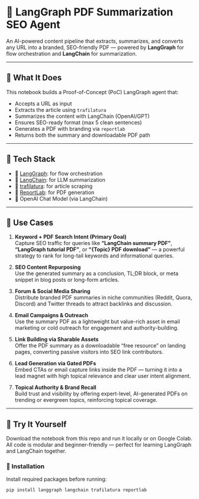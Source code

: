 


# 🧠 LangGraph PDF Summarization SEO Agent

An AI-powered content pipeline that extracts, summarizes, and converts any URL into a branded, SEO-friendly PDF — powered by **LangGraph** for flow orchestration and **LangChain** for summarization.

---

## 🚀 What It Does

This notebook builds a Proof-of-Concept (PoC) LangGraph agent that:
- Accepts a URL as input
- Extracts the article using `trafilatura`
- Summarizes the content with LangChain (OpenAI/GPT)
- Ensures SEO-ready format (max 5 clean sentences)
- Generates a PDF with branding via `reportlab`
- Returns both the summary and downloadable PDF path

---

## 🧱 Tech Stack

- 🧩 [LangGraph](https://github.com/langchain-ai/langgraph): for flow orchestration  
- 🧠 [LangChain](https://github.com/langchain-ai/langchain): for LLM summarization  
- 🧼 [trafilatura](https://github.com/adbar/trafilatura): for article scraping  
- 🧾 [ReportLab](https://www.reportlab.com/): for PDF generation  
- 💬 OpenAI Chat Model (via LangChain)

---

## 📌 Use Cases

1. **Keyword + PDF Search Intent (Primary Goal)**  
   Capture SEO traffic for queries like **“LangChain summary PDF”**, **“LangGraph tutorial PDF”**, or **“{Topic} PDF download”** — a powerful strategy to rank for long-tail keywords and informational queries.

2. **SEO Content Repurposing**  
   Use the generated summary as a conclusion, TL;DR block, or meta snippet in blog posts or long-form articles.

3. **Forum & Social Media Sharing**  
   Distribute branded PDF summaries in niche communities (Reddit, Quora, Discord) and Twitter threads to attract backlinks and discussion.

4. **Email Campaigns & Outreach**  
   Use the summary PDF as a lightweight but value-rich asset in email marketing or cold outreach for engagement and authority-building.

5. **Link Building via Sharable Assets**  
   Offer the PDF summary as a downloadable “free resource” on landing pages, converting passive visitors into SEO link contributors.

6. **Lead Generation via Gated PDFs**  
   Embed CTAs or email capture links inside the PDF — turning it into a lead magnet with high topical relevance and clear user intent alignment.

7. **Topical Authority & Brand Recall**  
   Build trust and visibility by offering expert-level, AI-generated PDFs on trending or evergreen topics, reinforcing topical coverage.

---

## 🧪 Try It Yourself

Download the notebook from this repo and run it locally or on Google Colab.  
All code is modular and beginner-friendly — perfect for learning LangGraph and LangChain together.

### 🔧 Installation
Install required packages before running:

```bash
pip install langgraph langchain trafilatura reportlab

